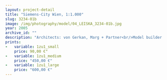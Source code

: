 ```yaml
---
layout: project-detail
title: "Siemens-City Wien, 1:1.000"
slug: 3234-01b
image: /img/photography/model/04_LEISKA_3234-01b.jpg
year: 2005
archive_id: ""
description: "Architects: von Gerkan, Marg + Partner<br/>Model builder: Wiens + Partner"
prints: 
-   variable: 1zu1_small
    price: 90,00 €"
-   variable: 1zu1_medium
    price: "450,00 €"
-   variable: 1zu1_large
    price: "600,00 €"
---
```

